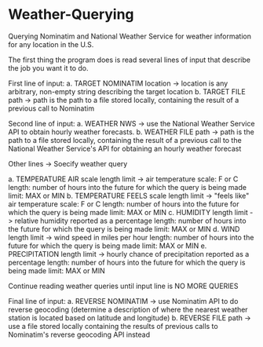 # Weather-Querying
Querying Nominatim and National Weather Service for weather information for any location in the U.S.

The first thing the program does is read several lines of input that describe the job you want it to do. 

First line of input:
   a. TARGET NOMINATIM location -> location is any arbitrary, non-empty string describing the target location
   b. TARGET FILE path -> path is the path to a file stored locally, containing the result of a previous call to Nominatim

Second line of input:
   a. WEATHER NWS -> use the National Weather Service API to obtain hourly weather forecasts.
   b. WEATHER FILE path -> path is the path to a file stored locally, containing the result of a previous call to the National Weather Service's API for obtaining an hourly weather forecast

Other lines -> Soecify weather query

   a. TEMPERATURE AIR scale length limit -> air temperature
      scale: F or C
      length: number of hours into the future for which the query is being made
      limit: MAX or MIN
    b. TEMPERATURE FEELS scale length limit -> "feels like" air temperature
       scale: F or C
       length: number of hours into the future for which the query is being made
       limit: MAX or MIN
    c. HUMIDITY length limit -> relative humidity reported as a percentage
       length: number of hours into the future for which the query is being made
       limit: MAX or MIN
    d. WIND length limit -> wind speed in miles per hour
       length: number of hours into the future for which the query is being made
       limit: MAX or MIN
    e. PRECIPITATION length limit -> hourly chance of precipitation reported as a percentage
       length: number of hours into the future for which the query is being made
       limit: MAX or MIN

Continue reading weather queries until input line is NO MORE QUERIES

Final line of input:
     a. REVERSE NOMINATIM -> use Nominatim API to do reverse geocoding (determine a description of where the nearest weather station is located based on latitude and longitude)
     b. REVERSE FILE path -> use a file stored locally containing the results of previous calls to Nominatim's reverse geocoding API instead
